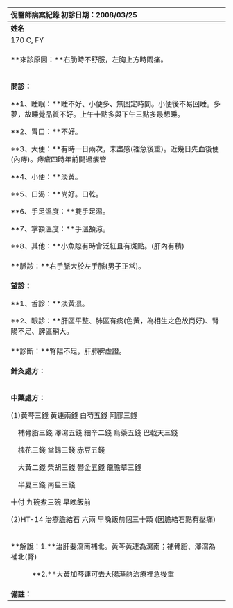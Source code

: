 ﻿|**倪醫師病案紀錄**     					初診日期：2008/03/25|
| :- |
|**姓名**|**性別**|**年齡及體型**|**來診日期**|
|170 C, FY|M|1947年生 有點胖|2008/03/25|
|<p>**來診原因：**右肋時不舒服，左胸上方時悶痛。</p><p></p>|
|<p>**問診：**</p><p>**1、睡眠：**睡不好、小便多、無固定時間。小便後不易回睡。多夢，故睡覺品質不好。上午十點多與下午三點多最想睡。</p><p>**2、胃口：**不好。</p><p>**3、大便：**有時一日兩次，未盡感(裡急後重)。近幾日先血後便(內痔)。痔瘡四時年前開過瘻管</p><p>**4、小便：**淡黃。</p><p>**5、口渴：**尚好。口乾。</p><p>**6、手足溫度：**雙手足溫。</p><p>**7、掌額溫度：**手溫額涼。</p><p>**8、其他：**小魚際有時會泛紅且有斑點。(肝內有積)</p>|
|**脈診：**右手脈大於左手脈(男子正常)。|
|<p>**望診：**</p><p>**1、舌診：**淡黃濕。</p><p>**2、眼診：**肝區平整、肺區有痰(色黃，為相生之色故尚好)、腎陽不足、脾區稍大。</p>|
|**診斷：**腎陽不足，肝肺脾虛證。|
|<p>**針灸處方：**</p><p></p>|
|<p>**中藥處方：**</p><p>(1)黃芩三錢 黃連兩錢 白芍五錢 阿膠三錢</p><p>`  `補骨脂三錢 澤瀉五錢 細辛二錢 烏藥五錢 巴戟天三錢</p><p>`  `槐花三錢 當歸三錢 赤豆五錢</p><p>`  `大黃二錢 柴胡三錢 鬱金五錢 龍膽草三錢 </p><p>`  `半夏三錢 南星三錢</p><p>十付 九碗煮三碗 早晚飯前</p><p>(2)HT-14 治療膽結石 六兩 早晚飯前個三十顆 (因膽結石點有壓痛)</p><p></p>|
|<p>**解說：1.**治肝要瀉南補北。黃芩黃連為瀉南；補骨脂、澤瀉為補北(腎)</p><p>`      `**2.**大黃加芩連可去大腸溼熱治療裡急後重</p>|
|**備註：**|

